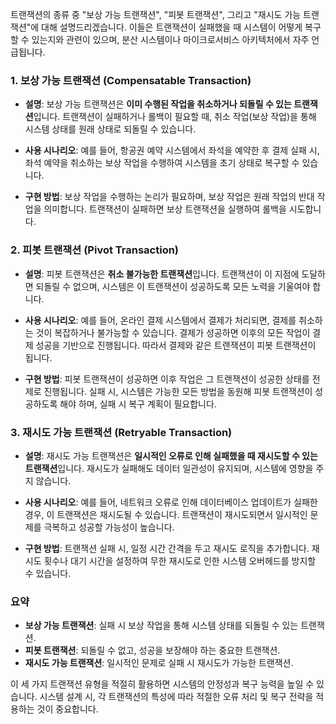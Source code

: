 트랜잭션의 종류 중 "보상 가능 트랜잭션", "피봇 트랜잭션", 그리고 "재시도 가능 트랜잭션"에 대해 설명드리겠습니다. 이들은 트랜잭션이 실패했을 때 시스템이 어떻게 복구할 수 있는지와 관련이 있으며, 분산 시스템이나 마이크로서비스 아키텍처에서 자주 언급됩니다.

### 1. **보상 가능 트랜잭션 (Compensatable Transaction)**
- **설명**: 보상 가능 트랜잭션은 **이미 수행된 작업을 취소하거나 되돌릴 수 있는 트랜잭션**입니다. 트랜잭션이 실패하거나 롤백이 필요할 때, 취소 작업(보상 작업)을 통해 시스템 상태를 원래 상태로 되돌릴 수 있습니다.
  
- **사용 시나리오**: 예를 들어, 항공권 예약 시스템에서 좌석을 예약한 후 결제 실패 시, 좌석 예약을 취소하는 보상 작업을 수행하여 시스템을 초기 상태로 복구할 수 있습니다.

- **구현 방법**: 보상 작업을 수행하는 논리가 필요하며, 보상 작업은 원래 작업의 반대 작업을 의미합니다. 트랜잭션이 실패하면 보상 트랜잭션을 실행하여 롤백을 시도합니다.

### 2. **피봇 트랜잭션 (Pivot Transaction)**
- **설명**: 피봇 트랜잭션은 **취소 불가능한 트랜잭션**입니다. 트랜잭션이 이 지점에 도달하면 되돌릴 수 없으며, 시스템은 이 트랜잭션이 성공하도록 모든 노력을 기울여야 합니다.
  
- **사용 시나리오**: 예를 들어, 온라인 결제 시스템에서 결제가 처리되면, 결제를 취소하는 것이 복잡하거나 불가능할 수 있습니다. 결제가 성공하면 이후의 모든 작업이 결제 성공을 기반으로 진행됩니다. 따라서 결제와 같은 트랜잭션이 피봇 트랜잭션이 됩니다.

- **구현 방법**: 피봇 트랜잭션이 성공하면 이후 작업은 그 트랜잭션이 성공한 상태를 전제로 진행됩니다. 실패 시, 시스템은 가능한 모든 방법을 동원해 피봇 트랜잭션이 성공하도록 해야 하며, 실패 시 복구 계획이 필요합니다.

### 3. **재시도 가능 트랜잭션 (Retryable Transaction)**
- **설명**: 재시도 가능 트랜잭션은 **일시적인 오류로 인해 실패했을 때 재시도할 수 있는 트랜잭션**입니다. 재시도가 실패해도 데이터 일관성이 유지되며, 시스템에 영향을 주지 않습니다.
  
- **사용 시나리오**: 예를 들어, 네트워크 오류로 인해 데이터베이스 업데이트가 실패한 경우, 이 트랜잭션은 재시도될 수 있습니다. 트랜잭션이 재시도되면서 일시적인 문제를 극복하고 성공할 가능성이 높습니다.

- **구현 방법**: 트랜잭션 실패 시, 일정 시간 간격을 두고 재시도 로직을 추가합니다. 재시도 횟수나 대기 시간을 설정하여 무한 재시도로 인한 시스템 오버헤드를 방지할 수 있습니다. 

### **요약**
- **보상 가능 트랜잭션**: 실패 시 보상 작업을 통해 시스템 상태를 되돌릴 수 있는 트랜잭션.
- **피봇 트랜잭션**: 되돌릴 수 없고, 성공을 보장해야 하는 중요한 트랜잭션.
- **재시도 가능 트랜잭션**: 일시적인 문제로 실패 시 재시도가 가능한 트랜잭션.

이 세 가지 트랜잭션 유형을 적절히 활용하면 시스템의 안정성과 복구 능력을 높일 수 있습니다. 시스템 설계 시, 각 트랜잭션의 특성에 따라 적절한 오류 처리 및 복구 전략을 적용하는 것이 중요합니다.
